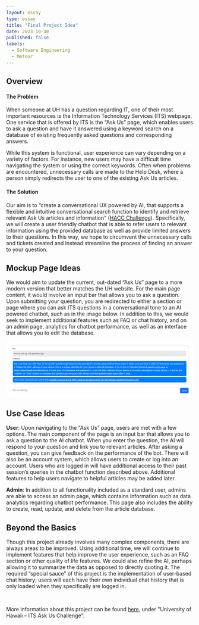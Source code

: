 ```yaml
---
layout: essay
type: essay
title: "Final Project Idea"
date: 2023-10-30
published: false
labels:
  - Software Engineering
  - Meteor
---
```


## Overview

#### The Problem

When someone at UH has a question regarding IT, one of their most important resources is the Information Technology Services (ITS) webpage. One service that is offered by ITS is the “Ask Us” page, which enables users to ask a question and have it answered using a keyword search on a database of existing frequently asked questions and corresponding answers.

While this system is functional, user experience can vary depending on a variety of factors. For instance, new users may have a difficult time navigating the system or using the correct keywords. Often when problems are encountered, unnecessary calls are made to the Help Desk, where a person simply redirects the user to one of the existing Ask Us articles.

#### The Solution

Our aim is to “create a conversational UX powered by AI, that supports a flexible and intuitive conversational search function to identify and retrieve relevant Ask Us articles and information" ([HACC Challenge](https://hacc.hawaii.gov/wp-content/uploads/2023/10/UH-ITS-Ask-Us_HACC-2023-Challenge.pdf)). Specifically, we will create a user friendly chatbot that is able to refer users to relevant information using the provided database as well as provide limited answers to their questions. In this way, we hope to circumvent the unnecessary calls and tickets created and instead streamline the process of finding an answer to your question.

## Mockup Page Ideas

We would aim to update the current, out-dated “Ask Us” page to a more modern version that better matches the UH website. For the main page content, it would involve an input bar that allows you to ask a question. Upon submitting your question, you are redirected to either a section or page where you can ask ITS questions in a conversational tone to an AI powered chatbot, such as in the image below. In addition to this, we would seek to implement additional features such as FAQ or chat history, and on an admin page, analytics for chatbot performance, as well as an interface that allows you to edit the database.

<img src="../img/chatbotex.png">

## Use Case Ideas

**User**: Upon navigating to the “Ask Us” page, users are met with a few options. The main component of the page is an input bar that allows you to ask a question to the AI chatbot. When you enter the question, the AI will respond to your question and link you to relevant articles. After asking a question, you can give feedback on the performance of the bot. There will also be an account system, which allows users to create or log into an account. Users who are logged in will have additional access to their past session’s queries in the chatbot function described above. Additional features to help users navigate to helpful articles may be added later.

**Admin**: In addition to all functionality included as a standard user, admins are able to access an admin page, which contains information such as data analytics regarding chatbot performance. This page also includes the ability to create, read, update, and delete from the article database.

## Beyond the Basics

Though this project already involves many complex components, there are always areas to be improved. Using additional time, we will continue to implement features that help improve the user experience, such as an FAQ section or other quality of life features. We could also refine the AI, perhaps allowing it to summarize the data as opposed to directly quoting it. The required “special sauce” of this project is the implementation of user-based chat history; users will each have their own individual chat history that is only loaded when they specifically are logged in.

<br>

More information about this project can be found [here](https://hacc.hawaii.gov/challenges/), under "University of Hawaii – ITS Ask Us Challenge".
